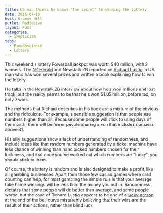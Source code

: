 ```yaml
---
title: US man thinks he knows "the secret" to winning the lottery
date: 2016-07-10
host: Graeme Hill
outlet: RadioLive
layout: Post
categories:
  - Skepticism
tags:
  - Pseudoscience
  - Lottery
---
```


This weekend's lottery Powerball jackpot was worth $40 million, with 3 winners. The [NZ Herald](http://www.nzherald.co.nz/nz/news/article.cfm?c_id=1&objectid=11670844) and Newstalk ZB reported on [Richard Lustig](https://en.wikipedia.org/wiki/Richard_Lustig), a US man who has won several prizes and written a book explaining how to win the lottery.

<!-- more -->

He talks in the [Newstalk ZB](https://soundcloud.com/nzherald/richard-lustig-speaks-to-newstalk-zb) interview about how he's won millions and lost track, but the reality seems to be that he's won $1.05 million, before tax, on only 7 wins.

The methods that Richard describes in his book are a mixture of the obvious and the ridiculous. For example, a sensible suggestion is that people use numbers higher than 31. Because some people will stick to using days of the month, there will be fewer people sharing a win that includes numbers above 31.

His silly suggestions show a lack of understanding of randomness, and include ideas like that random numbers generated by a ticket machine have less chance of winning than hand picked numbers chosen for their luckiness, and that once you've worked out which numbers are "lucky", you should stick to them.

Of course, the lottery is random and is also designed to make a profit, like all gambling businesses. Apart from those few casino games where card counting can help, for most gambling the simple rule is that your average take home winnings will be less than the money you put in. Randomness dictates that some people will do better than average, and some people worse, but the case of Richard Lustig appears to be one of a [lucky person](http://www.forbes.com/sites/vanessamcgrady/2016/01/08/powerball/#7109f5ac352b) at the end of the bell curve mistakenly believing that their wins are the result of their actions, rather than blind luck.
